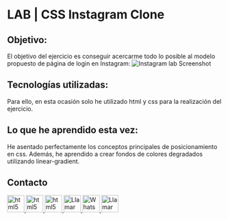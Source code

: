# LAB | CSS Instagram Clone

## Objetivo:

El objetivo del ejercicio es conseguir acercarme todo lo posible al modelo propuesto de página de login en Instagram:
![Instagram lab Screenshot](https://i.imgur.com/DQ9fk1u.png)

## Tecnologías utilizadas:

Para ello, en esta ocasión solo he utilizado html y css para la realización del ejercicio.

## Lo que he aprendido esta vez:

He asentado perfectamente los conceptos principales de posicionamiento en css.
Además, he aprendido a crear fondos de colores degradados utilizando linear-gradient.

## Contacto

<a href="https://www.gonzalo.pro/" target="_blank" rel="noreferrer"> <img src="https://gonzalo.pro/assets/images/Favicon.jpg" alt="html5" width="40" height="40"/> </a>
<a href="https://www.linkedin.com/in/gonzalo-garcia-dev/" target="_blank" rel="noreferrer"> <img src="https://upload.wikimedia.org/wikipedia/commons/thumb/c/ca/LinkedIn_logo_initials.png/640px-LinkedIn_logo_initials.png" alt="html5" width="40" height="40"/> </a>
<a href="mailto:contacto@gonzalo.pro" target="_blank" rel="noreferrer"> <img src="https://cdn.icon-icons.com/icons2/2631/PNG/512/gmail_new_logo_icon_159149.png" alt="html5" width="40" height="40"/> </a>
<a href="tel:+34644706323"><img src="https://freesvg.org/img/phone-call-icon.png" alt="Llamar" width="40" height="40"> </a>
<a href="https://wa.me/34644706323"><img src="https://upload.wikimedia.org/wikipedia/commons/thumb/6/6b/WhatsApp.svg/2044px-WhatsApp.svg.png" alt="WhatsApp" width="40" height="40"> </a>
<a href="tel:+34644706323">
<img src="https://freesvg.org/img/phone-call-icon.png" alt="Llamar" width="40" height="40">
</a>
